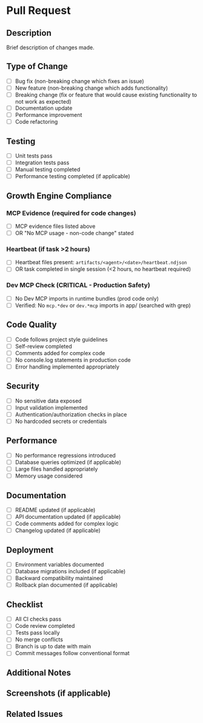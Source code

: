 # Pull Request

## Description
Brief description of changes made.

## Type of Change
- [ ] Bug fix (non-breaking change which fixes an issue)
- [ ] New feature (non-breaking change which adds functionality)
- [ ] Breaking change (fix or feature that would cause existing functionality to not work as expected)
- [ ] Documentation update
- [ ] Performance improvement
- [ ] Code refactoring

## Testing
- [ ] Unit tests pass
- [ ] Integration tests pass
- [ ] Manual testing completed
- [ ] Performance testing completed (if applicable)

## Growth Engine Compliance

### MCP Evidence (required for code changes)
<!-- 
REQUIRED: List MCP evidence files OR state "No MCP usage - non-code change"
Format: - artifacts/<agent>/<date>/mcp/<topic>.jsonl
Example:
- artifacts/support/2025-10-22/mcp/shopify-dev.jsonl
- artifacts/support/2025-10-22/mcp/context7.jsonl
OR
- No MCP usage - non-code change
-->
- [ ] MCP evidence files listed above
- [ ] OR "No MCP usage - non-code change" stated

### Heartbeat (if task >2 hours)
<!-- 
REQUIRED: List heartbeat files OR state "Task completed in single session"
Format: - artifacts/<agent>/<date>/heartbeat.ndjson
Example:
- artifacts/support/2025-10-22/heartbeat.ndjson
OR
- Task completed in single session (<2 hours, no heartbeat required)
-->
- [ ] Heartbeat files present: `artifacts/<agent>/<date>/heartbeat.ndjson`
- [ ] OR task completed in single session (<2 hours, no heartbeat required)

### Dev MCP Check (CRITICAL - Production Safety)
<!-- 
REQUIRED: Verify no Dev MCP imports in production code
Must include verification statement
-->
- [ ] No Dev MCP imports in runtime bundles (prod code only)
- [ ] Verified: No `mcp.*dev` or `dev.*mcp` imports in app/ (searched with grep)

## Code Quality
- [ ] Code follows project style guidelines
- [ ] Self-review completed
- [ ] Comments added for complex code
- [ ] No console.log statements in production code
- [ ] Error handling implemented appropriately

## Security
- [ ] No sensitive data exposed
- [ ] Input validation implemented
- [ ] Authentication/authorization checks in place
- [ ] No hardcoded secrets or credentials

## Performance
- [ ] No performance regressions introduced
- [ ] Database queries optimized (if applicable)
- [ ] Large files handled appropriately
- [ ] Memory usage considered

## Documentation
- [ ] README updated (if applicable)
- [ ] API documentation updated (if applicable)
- [ ] Code comments added for complex logic
- [ ] Changelog updated (if applicable)

## Deployment
- [ ] Environment variables documented
- [ ] Database migrations included (if applicable)
- [ ] Backward compatibility maintained
- [ ] Rollback plan documented (if applicable)

## Checklist
- [ ] All CI checks pass
- [ ] Code review completed
- [ ] Tests pass locally
- [ ] No merge conflicts
- [ ] Branch is up to date with main
- [ ] Commit messages follow conventional format

## Additional Notes
<!-- Any additional information, context, or notes for reviewers -->

## Screenshots (if applicable)
<!-- Add screenshots to help explain your changes -->

## Related Issues
<!-- Link to related issues using "Fixes #123" or "Closes #123" -->